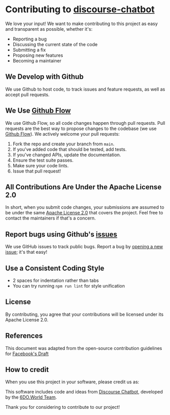 # Contributing to [discourse-chatbot](https://github.com/6doworld/discourse-chatbot)

 

We love your input! We want to make contributing to this project as easy and transparent as possible, whether it's:

 

- Reporting a bug
- Discussing the current state of the code
- Submitting a fix
- Proposing new features
- Becoming a maintainer

 

## We Develop with Github
We use Github to host code, to track issues and feature requests, as well as accept pull requests.

 

## We Use [Github Flow](https://guides.github.com/introduction/flow/index.html)
We use Github Flow, so all code changes happen through pull requests. Pull requests are the best way to propose changes to the codebase (we use [Github Flow](https://guides.github.com/introduction/flow/index.html)). We actively welcome your pull requests:

 

1. Fork the repo and create your branch from `main`.
2. If you've added code that should be tested, add tests.
3. If you've changed APIs, update the documentation.
4. Ensure the test suite passes.
5. Make sure your code lints.
6. Issue that pull request!

 
## All Contributions Are Under the Apache License 2.0
In short, when you submit code changes, your submissions are assumed to be under the same [Apache License 2.0](https://www.apache.org/licenses/LICENSE-2.0) that covers the project. Feel free to contact the maintainers if that's a concern.
 

## Report bugs using Github's [issues](https://github.com/briandk/transcriptase-atom/issues)
We use GitHub issues to track public bugs. Report a bug by [opening a new issue](https://github.com/chatbot/discourse-chatbot/issues/new); it's that easy!

 

## Use a Consistent Coding Style
* 2 spaces for indentation rather than tabs
* You can try running `npm run lint` for style unification

## License
By contributing, you agree that your contributions will be licensed under its Apache License 2.0.

## References
This document was adapted from the open-source contribution guidelines for [Facebook's Draft](https://github.com/facebook/draft-js)

 

## How to credit
When you use this project in your software, please credit us as:

 

This software includes code and ideas from [Discourse Chatbot](https://github.com/merefield/discourse-chatbot), developed by the [6DO.World Team](https://6do.world).

 

Thank you for considering to contribute to our project!
